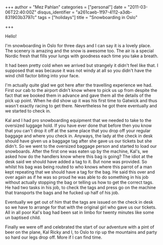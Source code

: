 +++
author = "Mez Pahlan"
categories = ["personal"]
date = "2011-03-06T22:40:00Z"
disqus_identifier = "a261caeb-1f97-4112-a3db-831903b3797c"
tags = ["holidays"]
title = "Snowboarding in Oslo"

+++

Hello!

I'm snowboarding in Oslo for three days and I can say it is a lovely place. The scenery is amazing and the snow is
awesome too. The air is a special Nordic fresh that fills your lungs with goodness each time you take a breath. 

<!--more-->

It had been pretty cold when we arrived but strangely it didn't feel like that. I supposed that was because it was not
windy at all so you didn't have the wind chill factor biting into your face.

I'm actually quite glad we got here after the travelling experience we had. First our cab to the airport didn't know
where to pick us up from despite the fact that we booked them in advance and gave them all the details of the pick up
point. When he did show up it was his first time to Gatwick and thus wasn't exactly racing to get there. Nevertheless he
got there eventually and we started to check in.

Kal and I had pro snowboarding equipment that we needed to take to the oversized luggage hold. If you have ever done
that before then you know that you can't drop it off at the same place that you drop off your regular baggage and where
you check in. Anyways, the lady at the check in desk should have given us a baggage tag after she gave us our tickets
but she didn't. So we went to the oversized baggage person and started to load our snowboards. After the first one was
eaten up by the machine, Kal's, we asked how do the handlers know where this bag is going? The idiot at the desk said we
should have added a tag to it. But none was provided. So whilst his bag was being routed to who knows where this parrot
of a man kept repeating that we should have a tag for the bag. He said this over and over again as if he was so proud he
was able to do something in his job without actually stopping the bag or telling us how to get the correct tags. He had
two tasks in his job, to check the tags and press go on the machine that transports the bags and he fucked up half of
his job. 

Eventually we get out of him that the tags are issued on the check in desk so we have to arrange for that with the
original girl who gave us our tickets. All in all poor Kal's bag had been sat in limbo for twenty minutes like some un
baptised child. 

Finally we were off and celebrated the start of our adventure with a pint of beer on the plane, Kal Ricky and I, to Oslo
to rip up the mountains and party so hard our legs drop off. More if I can find time.